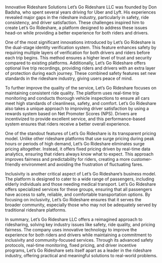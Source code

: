 Innovative Rideshare Solutions
Let’s Go Rideshare LLC was founded by Don Badsha, who spent several years driving for Uber and Lyft. His experiences revealed major gaps in the rideshare industry, particularly in safety, ride consistency, and driver satisfaction. These challenges inspired him to create Let’s Go Rideshare, a platform designed to address these issues head-on while providing a better experience for both riders and drivers.

One of the most significant innovations introduced by Let’s Go Rideshare is the dual-stage identity verification system. This feature enhances safety by requiring multiple layers of verification for both drivers and riders before each trip begins. This method ensures a higher level of trust and security compared to existing platforms. Additionally, Let’s Go Rideshare offers optional live trip recordings, providing riders and drivers with an extra layer of protection during each journey. These combined safety features set new standards in the rideshare industry, giving users peace of mind.

To further improve the quality of the service, Let’s Go Rideshare focuses on maintaining consistent ride quality. The platform uses real-time trip monitoring and conducts thorough vehicle inspections to ensure all cars meet high standards of cleanliness, safety, and comfort. Let’s Go Rideshare also takes a unique approach to improving driver satisfaction by using a rewards system based on Net Promoter Scores (NPS). Drivers are incentivized to provide excellent service, and this performance-based system ensures that riders receive a better overall experience.

One of the standout features of Let’s Go Rideshare is its transparent pricing model. Unlike other rideshare platforms that use surge pricing during peak hours or periods of high demand, Let’s Go Rideshare eliminates surge pricing altogether. Instead, it offers fixed pricing driven by real-time data analytics, ensuring that riders always know what to expect. This approach improves fairness and predictability for riders, creating a more customer-friendly environment and avoiding the frustration of fluctuating fares.

Inclusivity is another critical aspect of Let’s Go Rideshare’s business model. The platform is designed to cater to a wide range of passengers, including elderly individuals and those needing medical transport. Let’s Go Rideshare offers specialized services for these groups, ensuring that all passengers have access to safe, reliable, and comfortable transportation options. By focusing on inclusivity, Let’s Go Rideshare ensures that it serves the broader community, especially those who may not be adequately served by traditional rideshare platforms.

In summary, Let’s Go Rideshare LLC offers a reimagined approach to ridesharing, solving key industry issues like safety, ride quality, and pricing fairness. The company uses innovative technology to improve the experience for both riders and drivers while maintaining a commitment to inclusivity and community-focused services. Through its advanced safety protocols, real-time monitoring, fixed pricing, and driver incentive programs, Let’s Go Rideshare sets itself apart as a leader in the rideshare industry, offering practical and meaningful solutions to real-world problems. 
